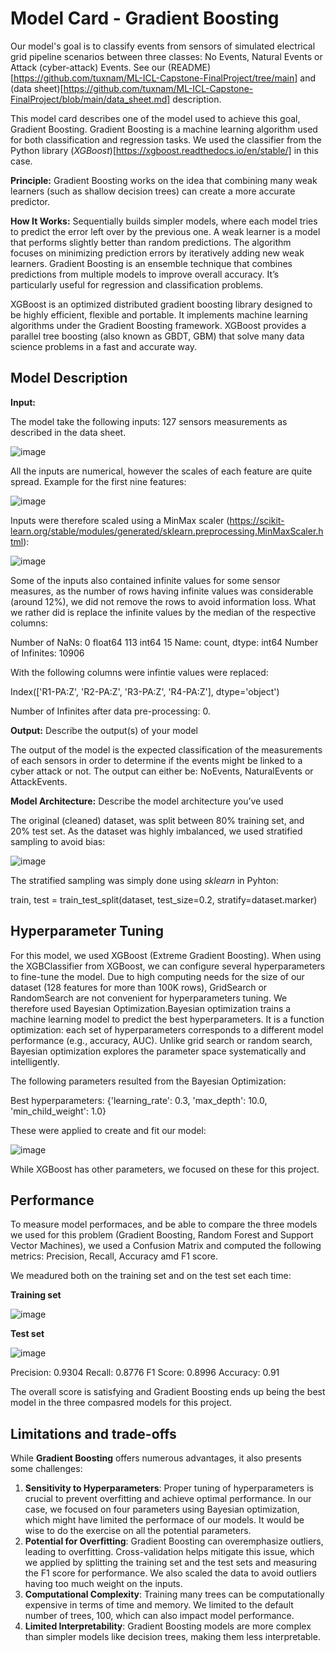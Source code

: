 # Model Card - Gradient Boosting

Our model's goal is to classify events from sensors of simulated electrical grid pipeline scenarios between three classes: No Events, Natural Events or Attack (cyber-attack) Events. See our (README)[https://github.com/tuxnam/ML-ICL-Capstone-FinalProject/tree/main] and (data sheet)[https://github.com/tuxnam/ML-ICL-Capstone-FinalProject/blob/main/data_sheet.md] description.

This model card describes one of the model used to achieve this goal, Gradient Boosting. 
Gradient Boosting is a machine learning algorithm used for both classification and regression tasks. We used the classifier from the Python library (*XGBoost*)[https://xgboost.readthedocs.io/en/stable/] in this case.

**Principle:** Gradient Boosting works on the idea that combining many weak learners (such as shallow decision trees) can create a more accurate predictor.

**How It Works:** 
Sequentially builds simpler models, where each model tries to predict the error left over by the previous one. 
A weak learner is a model that performs slightly better than random predictions.
The algorithm focuses on minimizing prediction errors by iteratively adding new weak learners. 
Gradient Boosting is an ensemble technique that combines predictions from multiple models to improve overall accuracy.
It’s particularly useful for regression and classification problems.

XGBoost is an optimized distributed gradient boosting library designed to be highly efficient, flexible and portable. 
It implements machine learning algorithms under the Gradient Boosting framework. 
XGBoost provides a parallel tree boosting (also known as GBDT, GBM) that solve many data science problems in a fast and accurate way. 

## Model Description

**Input:** 

The model take the following inputs: 127 sensors measurements as described in the data sheet.

![image](https://github.com/user-attachments/assets/bd16bb7b-40c0-4462-9bfd-183a1c4f0900)

All the inputs are numerical, however the scales of each feature are quite spread. Example for the first nine features:

![image](https://github.com/user-attachments/assets/e20fe89d-f0c4-4d32-a1a0-89d4d1e57844)

Inputs were therefore scaled using a MinMax scaler (https://scikit-learn.org/stable/modules/generated/sklearn.preprocessing.MinMaxScaler.html):

![image](https://github.com/user-attachments/assets/934cd1af-97b5-41b0-bb99-217ae60d3e59)

Some of the inputs also contained infinite values for some sensor measures, as the number of rows having infinite values was considerable (around 12%), we did not remove the rows to avoid information loss. What we rather did is replace the infinite values by the median of the respective columns:

Number of NaNs:  0 
float64    113
int64       15
Name: count, dtype: int64
Number of Infinites:  10906

With the following columns were infintie values were replaced:

Index(['R1-PA:Z', 'R2-PA:Z', 'R3-PA:Z', 'R4-PA:Z'], dtype='object')

Number of Infinites after data pre-processing: 0.

**Output:** Describe the output(s) of your model

The output of the model is the expected classification of the measurements of each sensors in order to determine if the events might be linked to a cyber attack or not. 
The output can either be: NoEvents, NaturalEvents or AttackEvents.

**Model Architecture:** Describe the model architecture you’ve used

The original (cleaned) dataset, was split between 80% training set, and 20% test set.
As the dataset was highly imbalanced, we used stratified sampling to avoid bias:

![image](https://github.com/user-attachments/assets/cbce3d78-f0d1-436c-a06c-97db58cb8a0b)

The stratified sampling was simply done using _sklearn_ in Pyhton:

train, test = train_test_split(dataset, test_size=0.2, stratify=dataset.marker) 

## Hyperparameter Tuning

For this model, we used XGBoost (Extreme Gradient Boosting). When using the XGBClassifier from XGBoost, we can configure several hyperparameters to fine-tune the model. 
Due to high computing needs for the size of our dataset (128 features for more than 100K rows), GridSearch or RandomSearch are not convenient for hyperparameters tuning. 
We therefore used Bayesian Optimization.Bayesian optimization trains a machine learning model to predict the best hyperparameters. It is a function optimization: each set of hyperparameters corresponds to a different model performance (e.g., accuracy, AUC). Unlike grid search or random search, Bayesian optimization explores the parameter space systematically and intelligently.

The following parameters resulted from the Bayesian Optimization:

Best hyperparameters: {'learning_rate': 0.3, 'max_depth': 10.0, 'min_child_weight': 1.0}

These were applied to create and fit our model:

![image](https://github.com/user-attachments/assets/4604d094-67ee-46e7-a06c-1b2a68dd1750)

While XGBoost has other parameters, we focused on these for this project.

## Performance

To measure model performaces, and be able to compare the three models we used for this problem (Gradient Boosting, Random Forest and  Support Vector Machines), we used a Confusion Matrix and computed the following metrics: Precision, Recall, Accuracy amd F1 score.

We meadured both on the training set and on the test set each time:

**Training set**

![image](https://github.com/user-attachments/assets/9df3ab04-2744-4325-ad45-7aa1950b1d94)

**Test set**

![image](https://github.com/user-attachments/assets/db6adb06-df3b-412b-8591-6e66c7847197)

Precision: 0.9304
Recall: 0.8776
F1 Score: 0.8996
Accuracy: 0.91

The overall score is satisfying and Gradient Boosting ends up being the best model in the three compasred models for this project.

## Limitations and trade-offs

While **Gradient Boosting** offers numerous advantages, it also presents some challenges:

1. **Sensitivity to Hyperparameters**: Proper tuning of hyperparameters is crucial to prevent overfitting and achieve optimal performance. In our case, we focused on four parameters using Bayesian optimization, which might have limited the performace of our models. It would be wise to do the exercise on all the potential parameters. 
2. **Potential for Overfitting**: Gradient Boosting can overemphasize outliers, leading to overfitting. Cross-validation helps mitigate this issue, which we applied by splitting the training set and the test sets and measuring the F1 score for performance. We also scaled the data to avoid outliers having too much weight on the inputs. 
3. **Computational Complexity**: Training many trees can be computationally expensive in terms of time and memory. We limited to the default number of trees, 100, which can also impact model performance.
4. **Limited Interpretability**: Gradient Boosting models are more complex than simpler models like decision trees, making them less interpretable.
